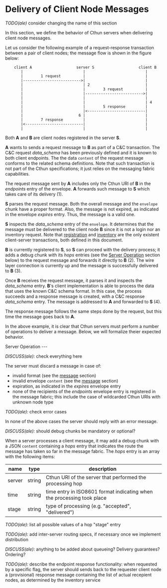 Delivery of Client Node Messages
===

*TODO(ale)* consider changing the name of this section

In this section, we define the behavior of Cthun servers when delivering client
node messages.

Let us consider the following example of a request-response transaction between
a pair of client nodes; the message flow is shown in the figure below:

```
    client A                    server S                    client B
       |                           |                           |
       |        1 request          |                           |
       |-------------------------->|                           |
       |                           | 2                         |
       |                           |        3 request          |
       |                           |-------------------------->|
       |                           |                           |
       |                           |                           | 4
       |                           |        5 response         |
       |                           |<--------------------------|
       |                         6 |                           |
       |        7 response         |                           |
       |<--------------------------|                           |
       |                           |                           |

```

Both **A** and **B** are client nodes registered in the server **S**.

**A** wants to sends a request message to **B** as part of a C&C transaction.
The C&C request *data_schema* has been previously defined and it is known to
both client endpoints. The the data `content` of the request message conforms
to the related schema definitions. Note that such transaction is not part of the
Cthun specifications; it just relies on the messaging fabric capabilities.

The request message sent by **A** includes only the Cthun URI of **B** in the
*endpoints* entry of the envelope. **A** forwards such message to **S** which
takes care of its delivery (1).

**S** parses the request message. Both the overall message and the `envelope`
chunk have a proper format. Also, the message is not expired, as indicated in
the envelope *expires* entry. Thus, the message is a valid one.

**S** inspects the *data_schema* entry of the `envelope`. It determines that the
message must be delivered to the client node **B** since it is not a login nor
an inventory request. Note that [registration][1] and [inventory][2] are the
only existent client-server transactions, both defined in this document.

**B** is currently registered to **S**, so **S** can proceed with the delivery
process; it adds a debug chunk with its *hops* entries (see the
[Server Operation](#server_operation) section below) to the request message
and forwards it directly to **B** (2). The wire layer connection is currently up
and the message is successfully delivered to **B** (3).

Once **B** receives the request message, it parses it and inspects the
*data_schema* entry. **B**'s client implementation is able to process the data
that uses the known C&C schema format. In this case, the process succeeds and a
response message is created, with a C&C response *data_schema* entry. The
message is addressed to **A** and forwarded to **S** (4).

The response message follows the same steps done by the request, but this time
the message goes back to **A**.

In the above example, it is clear that Cthun servers must perform a number of
operations to deliver a message. Below, we will formalize theier expected
behavior.

<a name="server_operation"/>
Server Operation
---

*DISCUSS(ale):* check everything here

The server must discard a message in case of:

 - invalid format (see the [message][3] section)
 - invalid envelope `content` (see the [message][3] section)
 - expiration, as indicated in the *expires* envelope entry
 - none of the recipients of the *endpoints* envelope entry is registered in the
 message fabric; this include the case of wildcarded Cthun URIs with unknown
 node type

*TODO(ale):* check error cases

In none of the above cases the server should reply with an error message.

*DISCUSS(ale):* should debug chunks be mandatory or optional?

When a server processes a client message, it may add a debug chunk with a JSON
`content` containing a *hops* entry that indicates the route the message has
taken so far in the message fabric. The *hops* entry is an array with the
following items:

| name | type | description
|------|------|------------
| server | string | Cthun URI of the server that performed the processing hop
| time | string | time entry in ISO8601 format indicating when the processing took place
| stage | string | type of processing (e.g. "accepted", "delivered")

*TODO(ale):* list all possible values of a hop "stage" entry

*TODO(ale):* add inter-server routing specs, if necessary once we implement
      distribution

*DISCUSS(ale):* anything to be added about queueing? Delivery guarantees?
      Ordering?

*TODO(ale):* describe the endpoint response functionality: when requested by a
      specific flag, the server should sends back to the requester client node a
      (provisional) response message containing the list of actual recepient
      nodes, as determined by the inventory service

[1]: registration.md
[2]: inventory.md
[3]: message.md
